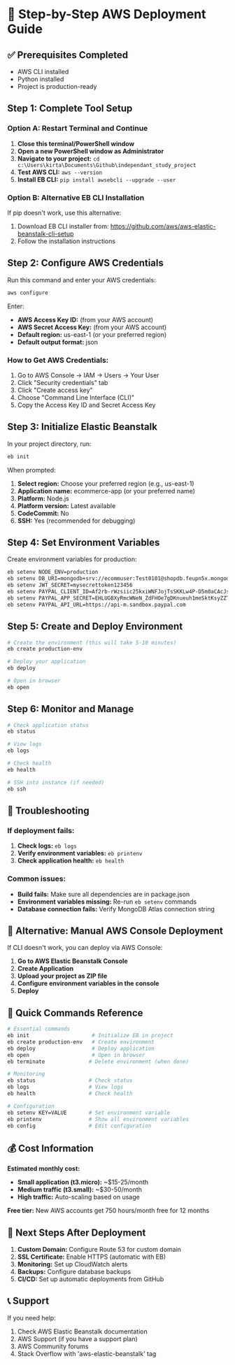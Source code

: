 # 🚀 Step-by-Step AWS Deployment Guide

## ✅ Prerequisites Completed
- AWS CLI installed
- Python installed
- Project is production-ready

## Step 1: Complete Tool Setup

### Option A: Restart Terminal and Continue
1. **Close this terminal/PowerShell window**
2. **Open a new PowerShell window as Administrator**
3. **Navigate to your project:** `cd c:\Users\kirta\Documents\Github\independant_study_project`
4. **Test AWS CLI:** `aws --version`
5. **Install EB CLI:** `pip install awsebcli --upgrade --user`

### Option B: Alternative EB CLI Installation
If pip doesn't work, use this alternative:
1. Download EB CLI installer from: https://github.com/aws/aws-elastic-beanstalk-cli-setup
2. Follow the installation instructions

## Step 2: Configure AWS Credentials

Run this command and enter your AWS credentials:
```bash
aws configure
```

Enter:
- **AWS Access Key ID:** (from your AWS account)
- **AWS Secret Access Key:** (from your AWS account)
- **Default region:** us-east-1 (or your preferred region)
- **Default output format:** json

### How to Get AWS Credentials:
1. Go to AWS Console → IAM → Users → Your User
2. Click "Security credentials" tab
3. Click "Create access key"
4. Choose "Command Line Interface (CLI)"
5. Copy the Access Key ID and Secret Access Key

## Step 3: Initialize Elastic Beanstalk

In your project directory, run:
```bash
eb init
```

When prompted:
1. **Select region:** Choose your preferred region (e.g., us-east-1)
2. **Application name:** ecommerce-app (or your preferred name)
3. **Platform:** Node.js
4. **Platform version:** Latest available
5. **CodeCommit:** No
6. **SSH:** Yes (recommended for debugging)

## Step 4: Set Environment Variables

Create environment variables for production:
```bash
eb setenv NODE_ENV=production
eb setenv DB_URI=mongodb+srv://ecommuser:Test0101@shopdb.feupn5x.mongodb.net/ecommerce?retryWrites=true&w=majority
eb setenv JWT_SECRET=mysecrettoken123456
eb setenv PAYPAL_CLIENT_ID=Af2rb-rWzsiic25kxiWNFJojTsSKKLw4P-D5m0aCAcJsLIVhd1ecv0uH8o6gDKeSCbYCm-6AiVWZ0hjv
eb setenv PAYPAL_APP_SECRET=EHLUGBXyRmcWNeN_ZdFHOe7gDKnueuh1meSktKsyZZTOkLYZMM-LEWt76echsV4XoiZFcFCGe96SrnyY
eb setenv PAYPAL_API_URL=https://api-m.sandbox.paypal.com
```

## Step 5: Create and Deploy Environment

```bash
# Create the environment (this will take 5-10 minutes)
eb create production-env

# Deploy your application
eb deploy

# Open in browser
eb open
```

## Step 6: Monitor and Manage

```bash
# Check application status
eb status

# View logs
eb logs

# Check health
eb health

# SSH into instance (if needed)
eb ssh
```

## 🔧 Troubleshooting

### If deployment fails:
1. **Check logs:** `eb logs`
2. **Verify environment variables:** `eb printenv`
3. **Check application health:** `eb health`

### Common issues:
- **Build fails:** Make sure all dependencies are in package.json
- **Environment variables missing:** Re-run `eb setenv` commands
- **Database connection fails:** Verify MongoDB Atlas connection string

## 🌟 Alternative: Manual AWS Console Deployment

If CLI doesn't work, you can deploy via AWS Console:

1. **Go to AWS Elastic Beanstalk Console**
2. **Create Application**
3. **Upload your project as ZIP file**
4. **Configure environment variables in the console**
5. **Deploy**

## 📱 Quick Commands Reference

```bash
# Essential commands
eb init                    # Initialize EB in project
eb create production-env   # Create environment
eb deploy                  # Deploy application
eb open                    # Open in browser
eb terminate              # Delete environment (when done)

# Monitoring
eb status                 # Check status
eb logs                   # View logs
eb health                 # Check health

# Configuration
eb setenv KEY=VALUE       # Set environment variable
eb printenv               # Show all environment variables
eb config                 # Edit configuration
```

## 💰 Cost Information

**Estimated monthly cost:**
- **Small application (t3.micro):** ~$15-25/month
- **Medium traffic (t3.small):** ~$30-50/month
- **High traffic:** Auto-scaling based on usage

**Free tier:** New AWS accounts get 750 hours/month free for 12 months

## 🎯 Next Steps After Deployment

1. **Custom Domain:** Configure Route 53 for custom domain
2. **SSL Certificate:** Enable HTTPS (automatic with EB)
3. **Monitoring:** Set up CloudWatch alerts
4. **Backups:** Configure database backups
5. **CI/CD:** Set up automatic deployments from GitHub

## 📞 Support

If you need help:
1. Check AWS Elastic Beanstalk documentation
2. AWS Support (if you have a support plan)
3. AWS Community forums
4. Stack Overflow with 'aws-elastic-beanstalk' tag

